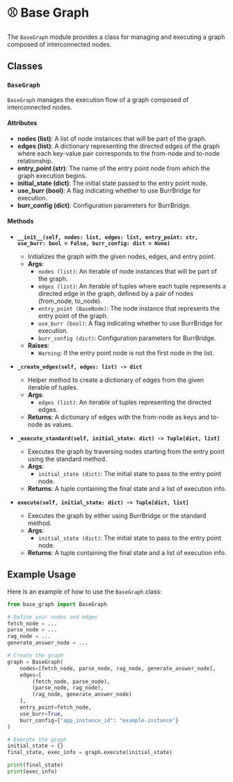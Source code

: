 # ⚾️ Base Graph

The `BaseGraph` module provides a class for managing and executing a graph composed of interconnected nodes.

## Classes

### `BaseGraph`

`BaseGraph` manages the execution flow of a graph composed of interconnected nodes.

#### Attributes

- **nodes (list)**: A list of node instances that will be part of the graph.
- **edges (list)**: A dictionary representing the directed edges of the graph where each key-value pair corresponds to the from-node and to-node relationship.
- **entry_point (str)**: The name of the entry point node from which the graph execution begins.
- **initial_state (dict)**: The initial state passed to the entry point node.
- **use_burr (bool)**: A flag indicating whether to use BurrBridge for execution.
- **burr_config (dict)**: Configuration parameters for BurrBridge.

#### Methods

- **`__init__(self, nodes: list, edges: list, entry_point: str, use_burr: bool = False, burr_config: dict = None)`**
  - Initializes the graph with the given nodes, edges, and entry point.
  - **Args**:
    - `nodes (list)`: An iterable of node instances that will be part of the graph.
    - `edges (list)`: An iterable of tuples where each tuple represents a directed edge in the graph, defined by a pair of nodes (from_node, to_node).
    - `entry_point (BaseNode)`: The node instance that represents the entry point of the graph.
    - `use_burr (bool)`: A flag indicating whether to use BurrBridge for execution.
    - `burr_config (dict)`: Configuration parameters for BurrBridge.
  - **Raises**:
    - `Warning`: If the entry point node is not the first node in the list.

- **`_create_edges(self, edges: list) -> dict`**
  - Helper method to create a dictionary of edges from the given iterable of tuples.
  - **Args**:
    - `edges (list)`: An iterable of tuples representing the directed edges.
  - **Returns**: A dictionary of edges with the from-node as keys and to-node as values.

- **`_execute_standard(self, initial_state: dict) -> Tuple[dict, list]`**
  - Executes the graph by traversing nodes starting from the entry point using the standard method.
  - **Args**:
    - `initial_state (dict)`: The initial state to pass to the entry point node.
  - **Returns**: A tuple containing the final state and a list of execution info.

- **`execute(self, initial_state: dict) -> Tuple[dict, list]`**
  - Executes the graph by either using BurrBridge or the standard method.
  - **Args**:
    - `initial_state (dict)`: The initial state to pass to the entry point node.
  - **Returns**: A tuple containing the final state and a list of execution info.

## Example Usage

Here is an example of how to use the `BaseGraph` class:

```python
from base_graph import BaseGraph

# Define your nodes and edges
fetch_node = ...
parse_node = ...
rag_node = ...
generate_answer_node = ...

# Create the graph
graph = BaseGraph(
    nodes=[fetch_node, parse_node, rag_node, generate_answer_node],
    edges=[
        (fetch_node, parse_node),
        (parse_node, rag_node),
        (rag_node, generate_answer_node)
    ],
    entry_point=fetch_node,
    use_burr=True,
    burr_config={"app_instance_id": "example-instance"}
)

# Execute the graph
initial_state = {}
final_state, exec_info = graph.execute(initial_state)

print(final_state)
print(exec_info)
